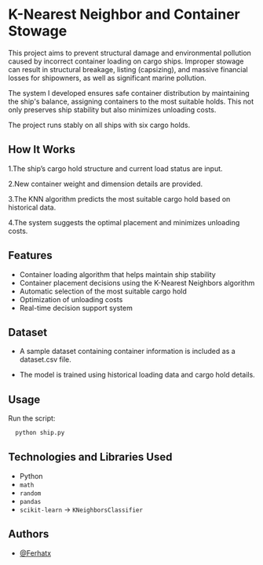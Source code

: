 
# K-Nearest Neighbor and Container Stowage

This project aims to prevent structural damage and environmental pollution caused by incorrect container loading on cargo ships. Improper stowage can result in structural breakage, listing (capsizing), and massive financial losses for shipowners, as well as significant marine pollution.

The system I developed ensures safe container distribution by maintaining the ship's balance, assigning containers to the most suitable holds. This not only preserves ship stability but also minimizes unloading costs.

The project runs stably on all ships with six cargo holds.

## How It Works

1.The ship’s cargo hold structure and current load status are input.

2.New container weight and dimension details are provided.

3.The KNN algorithm predicts the most suitable cargo hold based on historical data.

4.The system suggests the optimal placement and minimizes unloading costs.


## Features

- Container loading algorithm that helps maintain ship stability
- Container placement decisions using the K-Nearest Neighbors algorithm
- Automatic selection of the most suitable cargo hold
- Optimization of unloading costs
- Real-time decision support system


## Dataset

- A sample dataset containing container information is included as a dataset.csv file.

- The model is trained using historical loading data and cargo hold details.


## Usage

Run the script:

```bash
  python ship.py
```
    
## Technologies and Libraries Used

- Python
- `math`
- `random`
- `pandas`
- `scikit-learn` → `KNeighborsClassifier`


## Authors

- [@Ferhatx](https://www.github.com/Ferhatx)

